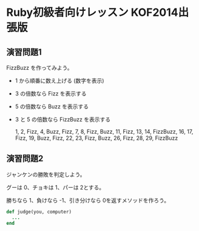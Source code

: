# Ruby初級者向けレッスン KOF2014出張版

## 演習問題1

FizzBuzz を作ってみよう。

* 1 から順番に数え上げる (数字を表示)
* 3 の倍数なら Fizz を表示する
* 5 の倍数なら Buzz を表示する
* 3 と 5 の倍数なら FizzBuzz を表示する

    1, 2, Fizz, 4, Buzz, Fizz, 7, 8, Fizz, Buzz, 11, Fizz, 13, 14, FizzBuzz, 16, 17, Fizz, 19, Buzz, Fizz, 22, 23, Fizz, Buzz, 26, Fizz, 28, 29, FizzBuzz


## 演習問題2

ジャンケンの勝敗を判定しよう。

グーは 0、チョキは 1、パーは 2とする。

勝ちなら 1、負けなら -1、引き分けなら 0を返すメソッドを作ろう。

```ruby
def judge(you, computer)
  ...
end
```
